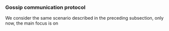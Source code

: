 ### Gossip communication protocol

We consider the same scenario described in the preceding subsection, only now, the main focus is on
<!--stackedit_data:
eyJoaXN0b3J5IjpbLTEyNzk2NzIzNzRdfQ==
-->